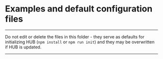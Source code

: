 # Examples and default configuration files

- - -

Do not edit or delete the files in this folder - they serve as defaults for initializing HUB (`npm install` or `npm run init`) and they may be overwritten if HUB is updated.

- - -

<br>
<br>
